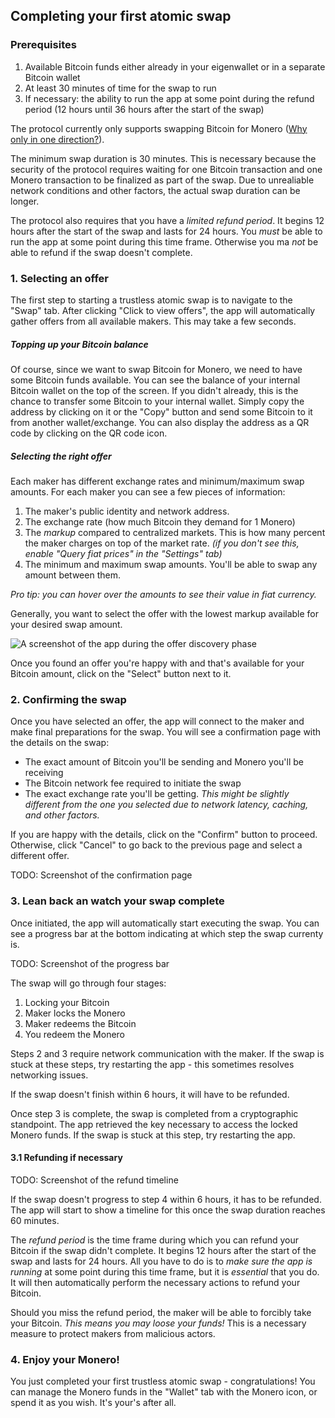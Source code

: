 ## Completing your first atomic swap

### Prerequisites

 1. Available Bitcoin funds either already in your eigenwallet or in a separate Bitcoin wallet
 2. At least 30 minutes of time for the swap to run
 3. If necessary: the ability to run the app at some point during the refund period (12 hours until 36 hours after the start of the swap)

The protocol currently only supports swapping Bitcoin for Monero ([Why only in one direction?](/faq.html#why-only-in-one-direction)).

The minimum swap duration is 30 minutes.
This is necessary because the security of the protocol requires waiting for one Bitcoin transaction and one Monero transaction to be finalized as part of the swap. 
Due to unrealiable network conditions and other factors, the actual swap duration can be longer.

The protocol also requires that you have a _limited refund period_. 
It begins 12 hours after the start of the swap and lasts for 24 hours. 
You _must_ be able to run the app at some point during this time frame.
Otherwise you ma _not_ be able to refund if the swap doesn't complete.

### 1. Selecting an offer

The first step to starting a trustless atomic swap is to navigate to the "Swap" tab.
After clicking "Click to view offers", the app will automatically gather offers from all available makers.
This may take a few seconds.


##### Topping up your Bitcoin balance

Of course, since we want to swap Bitcoin for Monero, we need to have some Bitcoin funds available.
You can see the balance of your internal Bitcoin wallet on the top of the screen. 
If you didn't already, this is the chance to transfer some Bitcoin to your internal wallet.
Simply copy the address by clicking on it or the "Copy" button and send some Bitcoin to it from another wallet/exchange.
You can also display the address as a QR code by clicking on the QR code icon.

##### Selecting the _right_ offer

Each maker has different exchange rates and minimum/maximum swap amounts.
For each maker you can see a few pieces of information:

 1. The maker's public identity and network address. 
 2. The exchange rate (how much Bitcoin they demand for 1 Monero)
 3. The _markup_ compared to centralized markets. This is how many percent the maker charges on top of the market rate. _(if you don't see this, enable "Query fiat prices" in the "Settings" tab)_
 4. The minimum and maximum swap amounts. You'll be able to swap any amount between them.

_Pro tip: you can hover over the amounts to see their value in fiat currency._

Generally, you want to select the offer with the lowest markup available for your desired swap amount.

![A screenshot of the app during the offer discovery phase](/imgs/screenshots/1-getting-offers.png)

Once you found an offer you're happy with and that's available for your Bitcoin amount, click on the "Select" button next to it.

### 2. Confirming the swap

Once you have selected an offer, the app will connect to the maker and make final preparations for the swap.
You will see a confirmation page with the details on the swap:

 - The exact amount of Bitcoin you'll be sending and Monero you'll be receiving
 - The Bitcoin network fee required to initiate the swap
 - The exact exchange rate you'll be getting. _This might be slightly different from the one you selected due to network latency, caching, and other factors._

If you are happy with the details, click on the "Confirm" button to proceed.
Otherwise, click "Cancel" to go back to the previous page and select a different offer.

TODO: Screenshot of the confirmation page

### 3. Lean back an watch your swap complete

Once initiated, the app will automatically start executing the swap. 
You can see a progress bar at the bottom indicating at which step the swap currenty is.

TODO: Screenshot of the progress bar

The swap will go through four stages:

 1. Locking your Bitcoin
 2. Maker locks the Monero
 3. Maker redeems the Bitcoin
 4. You redeem the Monero

Steps 2 and 3 require network communication with the maker. 
If the swap is stuck at these steps, try restarting the app - this sometimes resolves networking issues.

If the swap doesn't finish within 6 hours, it will have to be refunded.

Once step 3 is complete, the swap is completed from a cryptographic standpoint.
The app retrieved the key necessary to access the locked Monero funds.
If the swap is stuck at this step, try restarting the app.

#### 3.1 Refunding if necessary

TODO: Screenshot of the refund timeline

If the swap doesn't progress to step 4 within 6 hours, it has to be refunded.
The app will start to show a timeline for this once the swap duration reaches 60 minutes.

The _refund period_ is the time frame during which you can refund your Bitcoin if the swap didn't complete.
It begins 12 hours after the start of the swap and lasts for 24 hours.
All you have to do is to *_make sure the app is running_* at some point during this time frame, but it is _essential_ that you do.
It will then automatically perform the necessary actions to refund your Bitcoin.

Should you miss the refund period, the maker will be able to forcibly take your Bitcoin.
_This means you may loose your funds!_
This is a necessary measure to protect makers from malicious actors.


### 4. Enjoy your Monero!

You just completed your first trustless atomic swap - congratulations!
You can manage the Monero funds in the "Wallet" tab with the Monero icon, or spend it as you wish.
It's your's after all.
